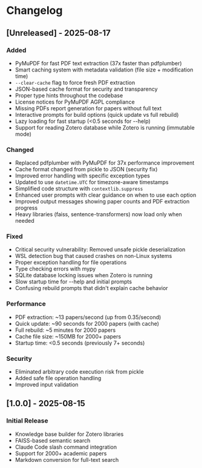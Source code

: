 # Changelog

## [Unreleased] - 2025-08-17

### Added
- PyMuPDF for fast PDF text extraction (37x faster than pdfplumber)
- Smart caching system with metadata validation (file size + modification time)
- `--clear-cache` flag to force fresh PDF extraction
- JSON-based cache format for security and transparency
- Proper type hints throughout the codebase
- License notices for PyMuPDF AGPL compliance
- Missing PDFs report generation for papers without full text
- Interactive prompts for build options (quick update vs full rebuild)
- Lazy loading for fast startup (<0.5 seconds for --help)
- Support for reading Zotero database while Zotero is running (immutable mode)

### Changed
- Replaced pdfplumber with PyMuPDF for 37x performance improvement
- Cache format changed from pickle to JSON (security fix)
- Improved error handling with specific exception types
- Updated to use `datetime.UTC` for timezone-aware timestamps
- Simplified code structure with `contextlib.suppress`
- Enhanced user prompts with clear guidance on when to use each option
- Improved output messages showing paper counts and PDF extraction progress
- Heavy libraries (faiss, sentence-transformers) now load only when needed

### Fixed
- Critical security vulnerability: Removed unsafe pickle deserialization
- WSL detection bug that caused crashes on non-Linux systems
- Proper exception handling for file operations
- Type checking errors with mypy
- SQLite database locking issues when Zotero is running
- Slow startup time for --help and initial prompts
- Confusing rebuild prompts that didn't explain cache behavior

### Performance
- PDF extraction: ~13 papers/second (up from 0.35/second)
- Quick update: ~90 seconds for 2000 papers (with cache)
- Full rebuild: ~5 minutes for 2000 papers
- Cache file size: ~150MB for 2000+ papers
- Startup time: <0.5 seconds (previously 7+ seconds)

### Security
- Eliminated arbitrary code execution risk from pickle
- Added safe file operation handling
- Improved input validation

## [1.0.0] - 2025-08-15

### Initial Release
- Knowledge base builder for Zotero libraries
- FAISS-based semantic search
- Claude Code slash command integration
- Support for 2000+ academic papers
- Markdown conversion for full-text search